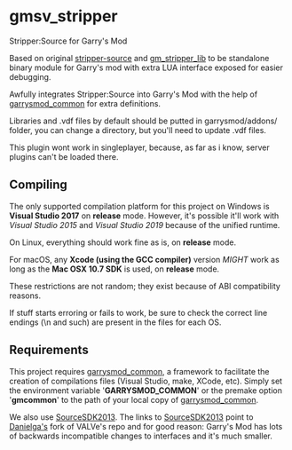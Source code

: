 # gmsv_stripper
Stripper:Source for Garry's Mod

Based on original [stripper-source][1] and [gm_stripper_lib][2] to be standalone binary module for Garry's mod with extra LUA interface exposed for easier debugging.

Awfully integrates Stripper:Source into Garry's Mod with the help of [garrysmod_common][3] for extra definitions.

Libraries and .vdf files by default should be putted in garrysmod/addons/ folder, you can change a directory, but you'll need to update .vdf files.

This plugin wont work in singleplayer, because, as far as i know, server plugins can't be loaded there.

## Compiling

The only supported compilation platform for this project on Windows is **Visual Studio 2017** on **release** mode. However, it's possible it'll work with *Visual Studio 2015* and *Visual Studio 2019* because of the unified runtime.

On Linux, everything should work fine as is, on **release** mode.

For macOS, any **Xcode (using the GCC compiler)** version *MIGHT* work as long as the **Mac OSX 10.7 SDK** is used, on **release** mode.

These restrictions are not random; they exist because of ABI compatibility reasons.

If stuff starts erroring or fails to work, be sure to check the correct line endings (\n and such) are present in the files for each OS.

## Requirements

This project requires [garrysmod_common][3], a framework to facilitate the creation of compilations files (Visual Studio, make, XCode, etc). Simply set the environment variable '**GARRYSMOD\_COMMON**' or the premake option '**gmcommon**' to the path of your local copy of [garrysmod_common][3].

We also use [SourceSDK2013][4]. The links to [SourceSDK2013][4] point to [Danielga's](https://github.com/danielga) fork of VALVe's repo and for good reason: Garry's Mod has lots of backwards incompatible changes to interfaces and it's much smaller.

  [1]: https://github.com/alliedmodders/stripper-source
  [2]: https://github.com/Bagellll/gm_stripper_lib
  [3]: https://github.com/danielga/garrysmod_common
  [4]: https://github.com/danielga/sourcesdk-minimal


